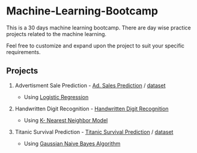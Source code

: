 # Machine-Learning-Bootcamp
This is a 30 days machine learning bootcamp. There are day wise practice projects related to the machine learning.

Feel free to customize and expand upon the project to suit your specific requirements.

## Projects

1. Advertisment Sale Prediction - [Ad. Sales Prediction](./notebooks/Ad.%20Sales%20Prediction.ipynb) / [dataset](./datasets/Ad.%20Sales%20Prediction.csv)
   
   - Using [Logistic Regression](https://scikit-learn.org/stable/modules/generated/sklearn.linear_model.LogisticRegression.html)
     
2. Handwritten Digit Recognition - [Handwritten Digit Recognition](./notebooks/Handwritten_Digit_Recognition.ipynb)
   
   - Using  [K- Nearest Neighbor Model](https://scikit-learn.org/stable/modules/generated/sklearn.neighbors.KNeighborsClassifier.html)
    
3. Titanic Survival Prediction - [Titanic Survival Prediction](./notebooks/Titanic%20Survival%20Prediction_NavieBayes.ipynb) / [dataset](./datasets/titanic.csv)
   
   - Using [Gaussian Naive Bayes Algorithm](https://scikit-learn.org/stable/modules/naive_bayes.html)
